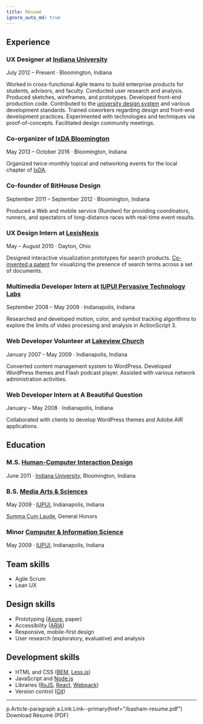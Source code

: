 ```yaml
---
title: Résumé
ignore_auto_md: true
---
```


<div class="Article-row">

<div class="Article-column">

<md>

## Experience

### UX Designer at [Indiana University](https://uits.iu.edu/)

<time datetime="2012-07">July 2012</time> &ndash; Present
&middot;
Bloomington, Indiana

Worked in cross-functional Agile teams to build enterprise products for students, advisors, and faculty.
Conducted user research and analysis.
Produced sketches, wireframes, and prototypes.
Developed front-end production code.
Contributed to the [university design system](https://rivet.iu.edu/) and various development standards.
Trained coworkers regarding design and front-end development practices.
Experimented with technologies and techniques via proof-of-concepts.
Facilitated design community meetings.

### Co-organizer of [IxDA Bloomington](https://www.facebook.com/ixdabloomington)

<time datetime="2013-05">May 2013</time> &ndash; <time datetime="2016-10">October 2016</time>
&middot;
Bloomington, Indiana

Organized twice-monthly topical and networking events for the local chapter of
[IxDA](https://ixda.org 'Interaction Design Association').

### Co-founder of BitHouse Design

<time datetime="2011-09">September 2011</time> &ndash; <time datetime="2012-09">September 2012</time>
&middot;
Bloomington, Indiana

Produced a Web and mobile service (Rundwn) for providing coordinators,
runners, and spectators of long-distance races with real-time event results.

### UX Design Intern at [LexisNexis](https://www.lexisnexis.com)

<time datetime="2010-05">May</time> &ndash; <time datetime="2010-08">August 2010</time>
&middot;
Dayton, Ohio

Designed interactive visualization prototypes
for search products. [Co-invented a patent](https://www.google.com/patents/US8874569) for visualizing the presence of search terms across a set of documents.

### Multimedia Developer Intern at [IUPUI Pervasive Technology Labs](https://pti.iu.edu/)

<time datetime="2008-09">September 2008</time> &ndash; <time datetime="2009-05">May 2009</time>
&middot;
Indianapolis, Indiana

Researched and developed motion, color, and symbol tracking algorithms to explore
the limits of video processing and analysis in ActionScript 3.

### Web Developer Volunteer at [Lakeview Church](http://www.lakeviewchurch.org)

<time datetime="2007-01">January 2007</time> &ndash; <time datetime="2009-05">May 2009</time>
&middot;
Indianapolis, Indiana

Converted content management system to WordPress.
Developed WordPress themes and Flash podcast player.
Assisted with various network administration activities.

### Web Developer Intern at A Beautiful Question

<time datetime="2008-01">January</time> &ndash; <time datetime="2008-05">May 2008</time>
&middot;
Indianapolis, Indiana

Collaborated with clients to develop WordPress themes and Adobe AIR
applications.

## Education

### M.S. [Human-Computer Interaction Design](https://www.sice.indiana.edu/graduate/degrees/informatics/hcid/)

<time datetime="2011-06">June 2011</time>
&middot;
[Indiana University](https://iu.edu),
Bloomington, Indiana

### B.S. [Media Arts & Sciences](https://soic.iupui.edu/undergraduate/degrees/media-arts/)

<time datetime="2009-05">May 2009</time>
&middot;
[IUPUI](https://iupui.edu),
Indianapolis, Indiana

<abbr title="With Highest Honors">Summa Cum Laude</abbr>,
General Honors

### Minor [Computer & Information Science](https://cs.iupui.edu)

<time datetime="2009-05">May 2009</time>
&middot;
[IUPUI](https://iupui.edu),
Indianapolis, Indiana

</md>

</div>

<div class="Article-column Article-column--half">

<md>

## Team skills

- Agile Scrum
- Lean UX

## Design skills

- Prototyping ([Axure](https://www.axure.com/), paper)
- Accessibility ([ARIA](https://www.w3.org/TR/html-aria/))
- Responsive, mobile-first design
- User research (exploratory, evaluative) and analysis

## Development skills

- HTML and CSS ([BEM](/talks/architecting-css/ 'Block Element Modifier'), [Less.js](http://lesscss.org/))
- JavaScript and [Node.js](https://nodejs.org/)
- Libraries ([RxJS](https://github.com/ReactiveX/rxjs), [React](https://facebook.github.io/react/), [Webpack](https://webpack.github.io/))
- Version control ([Git](https://git-scm.com/))

***

</md>

<jade>
p.Article-paragraph
  a.Link.Link--primary(href="/basham-resume.pdf") Download Résumé (PDF)
</jade>

</div>

</div>
